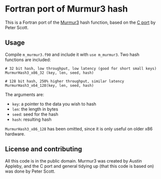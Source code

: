 Fortran port of Murmur3 hash
==============

This is a Fortran port of the [Murmur3](http://code.google.com/p/smhasher/wiki/MurmurHash3) hash function, based on the [C port](https://github.com/PeterScott/murmur3) by Peter Scott.

Usage
-----------

Compile `m_murmur3.f90` and include it with `use m_murmur3`. Two hash functions are included: 

    # 32 bit hash, low throughput, low latency (good for short small keys)
    MurmurHash3_x86_32 (key, len, seed, hash)

    # 128 bit hash, 250% higher throughput, similar latency
    MurmurHash3_x64_128(key, len, seed, hash)

The arguments are:
* `key`: a pointer to the data you wish to hash
* `len`: the length in bytes
* `seed`: seed for the hash
* `hash`: resulting hash

`MurmurHash3_x86_128` has been omitted, since it is only useful on older x86 hardware. 

License and contributing
--------------------

All this code is in the public domain. Murmur3 was created by Austin Appleby, and the C port and general tidying up (that this code is based on) was done by Peter Scott.
